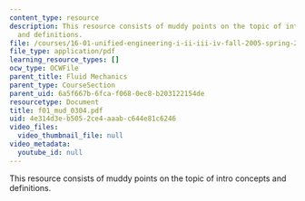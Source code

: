 ```yaml
---
content_type: resource
description: This resource consists of muddy points on the topic of intro concepts
  and definitions.
file: /courses/16-01-unified-engineering-i-ii-iii-iv-fall-2005-spring-2006/4e314d3eb5052ce4aaabc644e81c6246_f01_mud_0304.pdf
file_type: application/pdf
learning_resource_types: []
ocw_type: OCWFile
parent_title: Fluid Mechanics
parent_type: CourseSection
parent_uid: 6a5f667b-6fca-f068-0ec8-b203122154de
resourcetype: Document
title: f01_mud_0304.pdf
uid: 4e314d3e-b505-2ce4-aaab-c644e81c6246
video_files:
  video_thumbnail_file: null
video_metadata:
  youtube_id: null
---
```

This resource consists of muddy points on the topic of intro concepts and definitions.